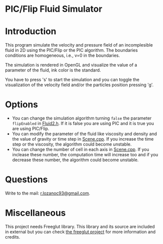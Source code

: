 # PIC/Flip Fluid Simulator


# Introduction

This program simulate the velocity and pressure field of an incomplesible fluid in 2D using the PIC/Flip or the PIC algorithm. The boundaries conditions are homogeneous, i.e., v=0 in the boundaries.

The simulation is rendered in OpenGL and visualize the value of a parameter of the fluid, ink color is the standard.

You have to press 's' to start the simulation and you can toggle the visualization of the velocity field and/or the particles position pressing 'g'.



# Options

- You can change the simulation algorithm turning `false` the parameter `flipEnabled` in [Fluid2.h](src/Fluid2.h). If it is false you are using PIC and it is true you are using PIC/Flip.
- You can modify the parameter of the fluid like viscosity and density and the value of gravity or time step in [Scene.cpp](src/Scene.cpp). If you increase the time step or the viscosity, the algorithm could become unstable.
- You can change the number of cell in each axis in [Scene.cpp](src/Scene.cpp). If you inclease these number, the computation time will increase too and if you decrease these number, the algorithm could become unstable.

# Questions

Write to the mail: r.lozanoc93@gmail.com.

# Miscellaneous

This project needs Freeglut library. This library and its source are included in external but you can check [the freeglut project](http://freeglut.sourceforge.net/) for more information and credits.
